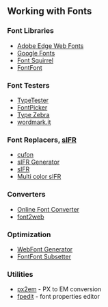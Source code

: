 ## Working with Fonts

### Font Libraries

* [Adobe Edge Web Fonts](https://edgewebfonts.adobe.com/fonts)
* [Google Fonts](http://www.google.com/fonts)
* [Font Squirrel](http://www.fontsquirrel.com/)
* [FontFont](https://www.fontfont.com/)

### Font Testers

* [TypeTester](http://www.typetester.org/)
* [FontPicker](http://www.fontpicker.net/)
* [Type Zebra](http://typezebra.com/)
* [wordmark.it](http://wordmark.it/)

### Font Replacers, [sIFR](http://en.wikipedia.org/wiki/Scalable_Inman_Flash_Replacement)

* [cufon](http://cufon.shoqolate.com/generate/)
* [sIFR Generator](http://www.sifrgenerator.com/)
* [sIFR](http://www.mikeindustries.com/blog/sifr/)
* [Multi color sIFR](http://webdesign.maratz.com/lab/multi_color_sifr/)

### Converters

* [Online Font Converter](http://onlinefontconverter.com/)
* [font2web](http://www.font2web.com/)

### Optimization

* [WebFont Generator](http://www.fontsquirrel.com/tools/webfont-generator)
* [FontFont Subsetter](http://www.subsetter.com/)

### Utilities

* [px2em](http://pxtoem.com/) - PX to EM conversion
* [fpedit](http://www.microsoft.com/typography/property/fpedit.htm) - font properties editor